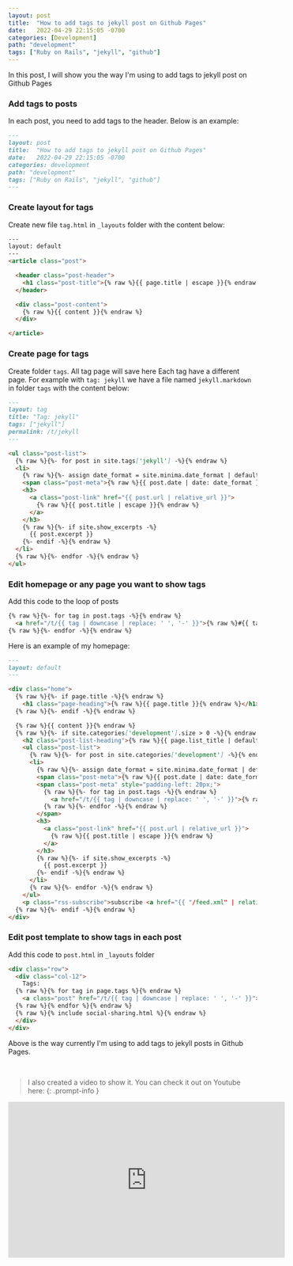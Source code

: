 ```yaml
---
layout: post
title:  "How to add tags to jekyll post on Github Pages"
date:   2022-04-29 22:15:05 -0700
categories: [Development]
path: "development"
tags: ["Ruby on Rails", "jekyll", "github"]
---
```

In this post, I will show you the way I'm using to add tags to jekyll post on Github Pages

### Add tags to posts
In each post, you need to add tags to the header. Below is an example:
```markdown
---
layout: post
title:  "How to add tags to jekyll post on Github Pages"
date:   2022-04-29 22:15:05 -0700
categories: development
path: "development"
tags: ["Ruby on Rails", "jekyll", "github"]
---
```

### Create layout for tags
Create new file ```tag.html``` in ```_layouts``` folder with the content below:
```html
---
layout: default
---
<article class="post">

  <header class="post-header">
    <h1 class="post-title">{% raw %}{{ page.title | escape }}{% endraw %}</h1>
  </header>

  <div class="post-content">
    {% raw %}{{ content }}{% endraw %}
  </div>

</article>
```

### Create page for tags
Create folder ```tags```. All tag page will save here
Each tag have a different page. For example with ```tag: jekyll``` we have a file named ```jekyll.markdown``` in folder ```tags``` with the content below:
```markdown
---
layout: tag
title: "Tag: jekyll"
tags: ["jekyll"]
permalink: /t/jekyll
---

<ul class="post-list">
  {% raw %}{%- for post in site.tags['jekyll'] -%}{% endraw %}
  <li>
    {% raw %}{%- assign date_format = site.minima.date_format | default: "%b %-d, %Y" -%}{% endraw %}
    <span class="post-meta">{% raw %}{{ post.date | date: date_format }}{% endraw %}</span>
    <h3>
      <a class="post-link" href="{{ post.url | relative_url }}">
        {% raw %}{{ post.title | escape }}{% endraw %}
      </a>
    </h3>
    {% raw %}{%- if site.show_excerpts -%}
      {{ post.excerpt }}
    {%- endif -%}{% endraw %}
  </li>
  {% raw %}{%- endfor -%}{% endraw %}
</ul>
```

### Edit homepage or any page you want to show tags
Add this code to the loop of posts
```markdown
{% raw %}{%- for tag in post.tags -%}{% endraw %}
  <a href="/t/{{ tag | downcase | replace: ' ', '-' }}">{% raw %}#{{ tag }}{% endraw %}</a> &nbsp;
{% raw %}{%- endfor -%}{% endraw %}
```
Here is an example of my homepage:
```markdown
---
layout: default
---

<div class="home">
  {% raw %}{%- if page.title -%}{% endraw %}
    <h1 class="page-heading">{% raw %}{{ page.title }}{% endraw %}</h1>
  {% raw %}{%- endif -%}{% endraw %}

  {% raw %}{{ content }}{% endraw %}
  {% raw %}{%- if site.categories['development'].size > 0 -%}{% endraw %}
    <h2 class="post-list-heading">{% raw %}{{ page.list_title | default: "Posts" }}{% endraw %}</h2>
    <ul class="post-list">
      {% raw %}{%- for post in site.categories['development'] -%}{% endraw %}
      <li>
        {% raw %}{%- assign date_format = site.minima.date_format | default: "%b %-d, %Y" -%}{% endraw %}
        <span class="post-meta">{% raw %}{{ post.date | date: date_format }}{% endraw %}</span>
        <span class="post-meta" style="padding-left: 20px;">
          {% raw %}{%- for tag in post.tags -%}{% endraw %}
            <a href="/t/{{ tag | downcase | replace: ' ', '-' }}">{% raw %}#{{ tag }}{% endraw %}</a> &nbsp;
          {% raw %}{%- endfor -%}{% endraw %}
        </span>
        <h3>
          <a class="post-link" href="{{ post.url | relative_url }}">
            {% raw %}{{ post.title | escape }}{% endraw %}
          </a>
        </h3>
        {% raw %}{%- if site.show_excerpts -%}
          {{ post.excerpt }}
        {%- endif -%}{% endraw %}
      </li>
      {% raw %}{%- endfor -%}{% endraw %}
    </ul>
    <p class="rss-subscribe">subscribe <a href="{{ "/feed.xml" | relative_url }}">via RSS</a></p>
  {% raw %}{%- endif -%}{% endraw %}
</div>
```

### Edit post template to show tags in each post
Add this code to ```post.html``` in ```_layouts``` folder
```html
<div class="row">
  <div class="col-12">
    Tags: 
  {% raw %}{% for tag in page.tags %}{% endraw %}
    <a class="post" href="/t/{{ tag | downcase | replace: ' ', '-' }}">{% raw %}#{{ tag }}{% endraw %}</a>{% raw %}{% unless forloop.last %}, {% endunless %}{% endraw %}
  {% raw %}{% endfor %}{% endraw %}
  {% raw %}{% include social-sharing.html %}{% endraw %}
  </div>
</div>
```

Above is the way currently I'm using to add tags to jekyll posts in Github Pages.

<br />

> I also created a video to show it. You can check it out on Youtube here:
{: .prompt-info }

<iframe width="560" height="315" src="https://www.youtube.com/embed/C3uGBHbQnXU" title="YouTube video player" frameborder="0" allow="accelerometer; autoplay; clipboard-write; encrypted-media; gyroscope; picture-in-picture" allowfullscreen></iframe>
<br />